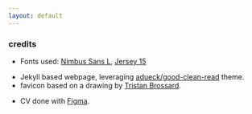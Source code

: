 ```yaml
---
layout: default
---
```


### credits

- Fonts used: [Nimbus Sans L](<https://en.wikipedia.org/wiki/Nimbus_Sans#:~:text=Nimbus%20Sans%20L%20is%20one,fonts%20(which%20include%20Helvetica).>), [Jersey 15](https://fonts.google.com/specimen/Jersey+15)
<!-- * Fonts used: [Noto Sans](http://iotic.com/averia/), [Averia Serif Libre](http://iotic.com/averia/) -->
- Jekyll based webpage, leveraging [adueck/good-clean-read](https://github.com/adueck/good-clean-read) theme.
- favicon based on a drawing by [Tristan Brossard](https://tristanbrossard.carrd.co/).
<!-- - CV done with [LaTeX](https://www.latex-project.org/) and [Deedy Resume template](https://github.com/deedy/Deedy-Resume). -->
- CV done with [Figma](https://figma.com).
